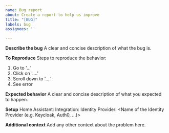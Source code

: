 ```yaml
---
name: Bug report
about: Create a report to help us improve
title: "[BUG]"
labels: bug
assignees: ''

---
```


**Describe the bug**
A clear and concise description of what the bug is.

**To Reproduce**
Steps to reproduce the behavior:
1. Go to '...'
2. Click on '....'
3. Scroll down to '....'
4. See error

**Expected behavior**
A clear and concise description of what you expected to happen.

**Setup**
Home Assistant: <Version of Homeassistant>
Integration: <Version of the OpenID integration>
Identity Provider: <Name of the Identity Provider (e.g. Keycloak, Auth0, ...)>

**Additional context**
Add any other context about the problem here.
